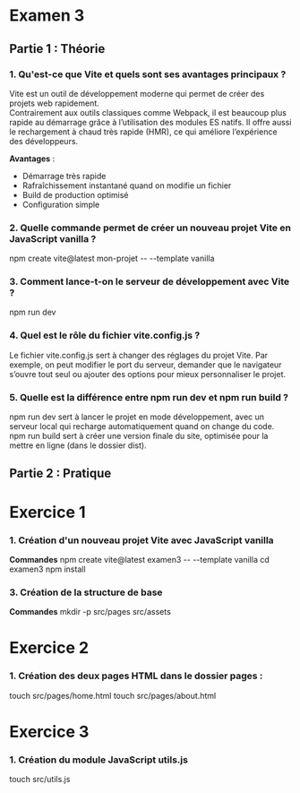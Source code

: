 # Examen 3 

## Partie 1 : Théorie

### 1. Qu'est-ce que Vite et quels sont ses avantages principaux ?

Vite est un outil de développement moderne qui permet de créer des projets web rapidement.  
Contrairement aux outils classiques comme Webpack, il est beaucoup plus rapide au démarrage grâce à l’utilisation des modules ES natifs. Il offre aussi le rechargement à chaud très rapide (HMR), ce qui améliore l’expérience des développeurs.

**Avantages** :
- Démarrage très rapide
- Rafraîchissement instantané quand on modifie un fichier
- Build de production optimisé
- Configuration simple

### 2. Quelle commande permet de créer un nouveau projet Vite en JavaScript vanilla ?

npm create vite@latest mon-projet -- --template vanilla

### 3. Comment lance-t-on le serveur de développement avec Vite ?

npm run dev

### 4. Quel est le rôle du fichier vite.config.js ? 

Le fichier vite.config.js sert à changer des réglages du projet Vite.
Par exemple, on peut modifier le port du serveur, demander que le navigateur s’ouvre tout seul ou ajouter des options pour mieux personnaliser le projet.

### 5. Quelle est la différence entre npm run dev et npm run build ? 

npm run dev sert à lancer le projet en mode développement, avec un serveur local qui recharge automatiquement quand on change du code.
npm run build sert à créer une version finale du site, optimisée pour la mettre en ligne (dans le dossier dist).

## Partie 2 : Pratique

# Exercice 1

### 1. Création d'un nouveau projet Vite avec JavaScript vanilla

**Commandes**
npm create vite@latest examen3 -- --template vanilla
cd examen3
npm install

### 3. Création de la structure de base

**Commandes**
mkdir -p src/pages src/assets 

# Exercice 2

### 1. Création des deux pages HTML dans le dossier pages : 

touch src/pages/home.html
touch src/pages/about.html

# Exercice 3
### 1. Création du module JavaScript utils.js

touch src/utils.js



